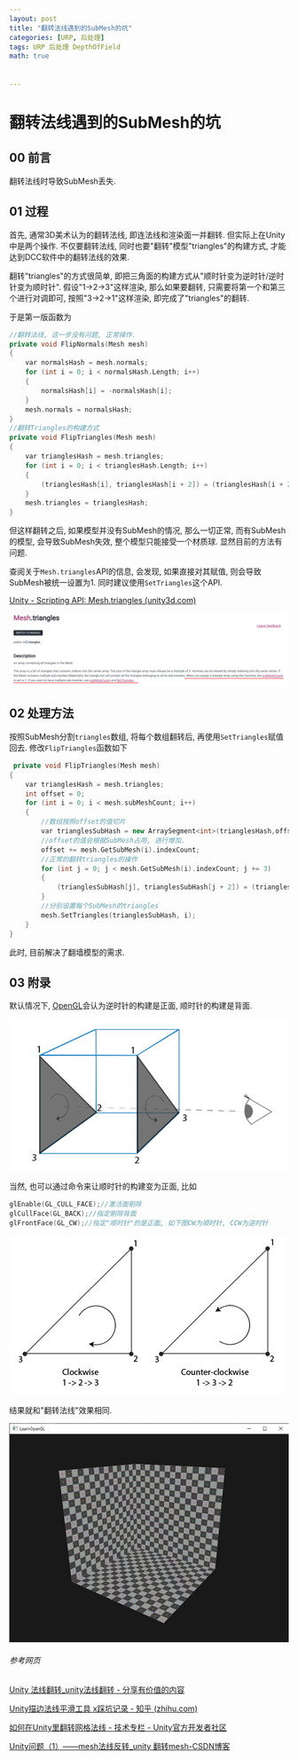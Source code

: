 ```yaml
---
layout: post
title: "翻转法线遇到的SubMesh的坑"
categories: [URP, 后处理]
tags: URP 后处理 DepthOfField
math: true


---
```


# 翻转法线遇到的SubMesh的坑

## 00 前言

翻转法线时导致SubMesh丢失.

## 01 过程

首先, 通常3D美术认为的翻转法线, 即连法线和渲染面一并翻转. 但实际上在Unity中是两个操作. 不仅要翻转法线, 同时也要"翻转"模型"triangles"的构建方式, 才能达到DCC软件中的翻转法线的效果.

翻转"triangles"的方式很简单, 即把三角面的构建方式从"顺时针变为逆时针/逆时针变为顺时针". 假设"1->2->3"这样渲染, 那么如果要翻转, 只需要将第一个和第三个进行对调即可, 按照"3->2->1"这样渲染, 即完成了"triangles"的翻转.

于是第一版函数为

```c++
//翻转法线, 这一步没有问题, 正常操作.
private void FlipNormals(Mesh mesh)
{
    var normalsHash = mesh.normals;
    for (int i = 0; i < normalsHash.Length; i++)
    {
        normalsHash[i] = -normalsHash[i];
    }
    mesh.normals = normalsHash;
}
//翻转Triangles的构建方式
private void FlipTriangles(Mesh mesh)
{
    var trianglesHash = mesh.triangles;
    for (int i = 0; i < trianglesHash.Length; i++)
    {
        (trianglesHash[i], trianglesHash[i + 2]) = (trianglesHash[i + 2], trianglesHash[i]);
    }
    mesh.triangles = trianglesHash;
}
```

但这样翻转之后, 如果模型并没有SubMesh的情况, 那么一切正常, 而有SubMesh的模型, 会导致SubMesh失效, 整个模型只能接受一个材质球. 显然目前的方法有问题.

查阅关于```Mesh.triangles```API的信息, 会发现, 如果直接对其赋值, 则会导致SubMesh被统一设置为1. 同时建议使用```SetTriangles```这个API.

[Unity - Scripting API: Mesh.triangles (unity3d.com)](https://docs.unity3d.com/ScriptReference/Mesh-triangles.html)

![image-20240321104325057](/assets/image/image-20240321104325057.png)

## 02 处理方法

按照SubMesh分割```triangles```数组, 将每个数组翻转后, 再使用```SetTriangles```赋值回去. 修改```FlipTriangles```函数如下

```c++
 private void FlipTriangles(Mesh mesh)
{
    var trianglesHash = mesh.triangles;
    int offset = 0;
    for (int i = 0; i < mesh.subMeshCount; i++)
    {
        //数组按照offset的值切片
        var trianglesSubHash = new ArraySegment<int>(trianglesHash,offset,mesh.GetSubMesh(i).indexCount).ToArray();
        //offset的值会根据SubMesh占用, 进行增加.
        offset += mesh.GetSubMesh(i).indexCount;
        //正常的翻转triangles的操作
        for (int j = 0; j < mesh.GetSubMesh(i).indexCount; j += 3)
        {
            (trianglesSubHash[j], trianglesSubHash[j + 2]) = (trianglesSubHash[j + 2], trianglesSubHash[j]);
        }
        //分别设置每个SubMesh的triangles
        mesh.SetTriangles(trianglesSubHash, i);
    }
}
```

此时, 目前解决了翻墙模型的需求.

## 03 附录

默认情况下, [OpenGL](https://learnopengl-cn.readthedocs.io/zh/latest/04%20Advanced%20OpenGL/04%20Face%20culling/)会认为逆时针的构建是正面, 顺时针的构建是背面. 

![Image of viewer seeing front or back facing triangles](/assets/image/faceculling_frontback-1710988098675-2.png)

当然, 也可以通过命令来让顺时针的构建变为正面, 比如

```c++
glEnable(GL_CULL_FACE);//激活面剔除
glCullFace(GL_BACK);//指定剔除背面
glFrontFace(GL_CW);//指定"顺时针"的是正面, 如下图CW为顺时针, CCW为逆时针
```

![Winding order of OpenGL triangles](/assets/image/faceculling_windingorder.png)

结果就和"翻转法线"效果相同.

![Image of faceculling with clockwise ordering, only culling the front faces](/assets/image/faceculling_reverse.png)



###### 参考网页

[Unity 法线翻转_unity法线翻转 - 分享有价值的内容](http://122.51.130.40:9001/ch080239/2385431.html)

[Unity描边法线平滑工具 x踩坑记录 - 知乎 (zhihu.com)](https://zhuanlan.zhihu.com/p/508319122)

[如何在Unity里翻转网格法线 - 技术专栏 - Unity官方开发者社区](https://developer.unity.cn/projects/61551b91edbc2a0020c606e3)

[Unity问题（1）——mesh法线反转_unity 翻转mesh-CSDN博客](https://blog.csdn.net/m0_37710023/article/details/115441721)
